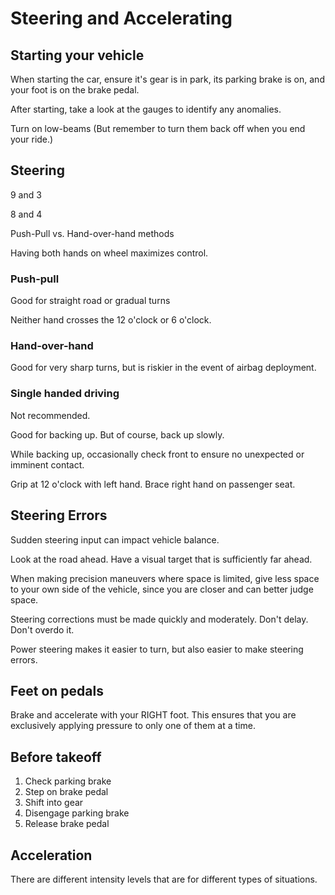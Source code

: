 # Steering and Accelerating

## Starting your vehicle

When starting the car, ensure it's gear is in park, its parking brake is on, and your foot is on the brake pedal.

After starting, take a look at the gauges to identify any anomalies.

Turn on low-beams (But remember to turn them back off when you end your ride.)

## Steering

9 and 3

8 and 4

Push-Pull vs. Hand-over-hand methods


Having both hands on wheel maximizes control.

### Push-pull
Good for straight road or gradual turns

Neither hand crosses the 12 o'clock or 6 o'clock.


### Hand-over-hand
Good for very sharp turns, but is riskier in the event of airbag deployment.


### Single handed driving
Not recommended. 

Good for backing up. But of course, back up slowly. 

While backing up, occasionally check front to ensure no unexpected or imminent contact.

Grip at 12 o'clock with left hand. Brace right hand on passenger seat.


## Steering Errors

Sudden steering input can impact vehicle balance.


Look at the road ahead. Have a visual target that is sufficiently far ahead.

When making precision maneuvers where space is limited, give less space to your own side of the vehicle, since you are closer and can better judge space.

Steering corrections must be made quickly and moderately. Don't delay. Don't overdo it.

Power steering makes it easier to turn, but also easier to make steering errors.

## Feet on pedals
Brake and accelerate with your RIGHT foot. This ensures that you are exclusively applying pressure to only one of them at a time.

## Before takeoff
1. Check parking brake
2. Step on brake pedal
3. Shift into gear
4. Disengage parking brake
5. Release brake pedal 

## Acceleration

There are different intensity levels that are for different types of situations.




